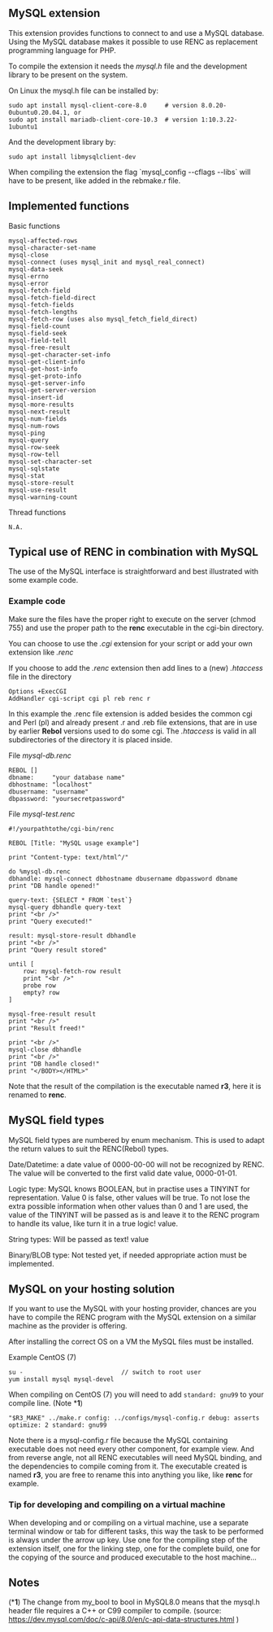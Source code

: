 ## MySQL extension

This extension provides functions to connect to and use a MySQL database.
Using the MySQL database makes it possible to use RENC as replacement programming language for PHP.

To compile the extension it needs the *mysql.h* file and the development library to be present on the system.

On Linux the mysql.h file can be installed by:

    sudo apt install mysql-client-core-8.0     # version 8.0.20-0ubuntu0.20.04.1, or
    sudo apt install mariadb-client-core-10.3  # version 1:10.3.22-1ubuntu1

And the development library by:

    sudo apt install libmysqlclient-dev

When compiling the extension the flag \`mysql_config --cflags --libs` will have to be present, like added in the rebmake.r file.

## Implemented functions

Basic functions

    mysql-affected-rows
    mysql-character-set-name
    mysql-close
    mysql-connect (uses mysql_init and mysql_real_connect)
    mysql-data-seek
    mysql-errno
    mysql-error
    mysql-fetch-field
    mysql-fetch-field-direct
    mysql-fetch-fields
    mysql-fetch-lengths
    mysql-fetch-row (uses also mysql_fetch_field_direct)
    mysql-field-count
    mysql-field-seek
    mysql-field-tell
    mysql-free-result
    mysql-get-character-set-info
    mysql-get-client-info
    mysql-get-host-info
    mysql-get-proto-info
    mysql-get-server-info
    mysql-get-server-version
    mysql-insert-id
    mysql-more-results
    mysql-next-result
    mysql-num-fields
    mysql-num-rows
    mysql-ping
    mysql-query
    mysql-row-seek
    mysql-row-tell
    mysql-set-character-set
    mysql-sqlstate
    mysql-stat
    mysql-store-result
    mysql-use-result
    mysql-warning-count

Thread functions

    N.A.


## Typical use of RENC in combination with MySQL

The use of the MySQL interface is straightforward and best illustrated with some example code.

### Example code 

Make sure the files have the proper right to execute on the server (chmod 755) and use the proper path to the **renc** executable in the cgi-bin directory.

You can choose to use the *.cgi* extension for your script or add your own extension like *.renc*

If you choose to add the *.renc* extension then add lines to a (new) *.htaccess* file in the directory

    Options +ExecCGI
    AddHandler cgi-script cgi pl reb renc r

In this example the .renc file extension is added besides the common cgi and Perl (pl) and already present .r and .reb file extensions, that are in use by earlier **Rebol** versions used to do some cgi. The *.htaccess* is valid in all subdirectories of the directory it is placed inside.

File *mysql-db.renc*

    REBOL []
    dbname:     "your database name"
    dbhostname: "localhost"
    dbusername: "username"
    dbpassword: "yoursecretpassword"

File *mysql-test.renc*

    #!/yourpathtothe/cgi-bin/renc

    REBOL [Title: "MySQL usage example"]

    print "Content-type: text/html^/"

    do %mysql-db.renc
    dbhandle: mysql-connect dbhostname dbusername dbpassword dbname
    print "DB handle opened!"

    query-text: {SELECT * FROM `test`} 
    mysql-query dbhandle query-text
    print "<br />"
    print "Query executed!" 

    result: mysql-store-result dbhandle
    print "<br />"
    print "Query result stored"

    until [
        row: mysql-fetch-row result
        print "<br />"
        probe row
        empty? row
    ]

    mysql-free-result result
    print "<br />"
    print "Result freed!"

    print "<br />"
    mysql-close dbhandle
    print "<br />"
    print "DB handle closed!"
    print "</BODY></HTML>"

Note that the result of the compilation is the executable named **r3**, here it is renamed to **renc**.

## MySQL field types

MySQL field types are numbered by enum mechanism. This is used to adapt the return values to suit the RENC(Rebol) types.

Date/Datetime: a date value of 0000-00-00 will not be recognized by RENC.
The value will be converted to the first valid date value, 0000-01-01.

Logic type: MySQL knows BOOLEAN, but in practise uses a TINYINT for representation.
Value 0 is false, other values will be true. To not lose the extra possible information when other values
than 0 and 1 are used, the value of the TINYINT will be passed as is and leave it to the RENC program to handle its value, like turn it in a true logic! value.

String types: Will be passed as text! value

Binary/BLOB type: Not tested yet, if needed appropriate action must be implemented.

## MySQL on your hosting solution

If you want to use the MySQL with your hosting provider, chances are you have to compile
the RENC program with the MySQL extension on a similar machine as the provider is 
offering.

After installing the correct OS on a VM the MySQL files must be installed.

Example CentOS (7)

    su -                           // switch to root user
    yum install mysql mysql-devel

When compiling on CentOS (7) you will need to add `standard: gnu99` to your compile line. (Note ***1**)

    "$R3_MAKE" ../make.r config: ../configs/mysql-config.r debug: asserts optimize: 2 standard: gnu99

Note there is a mysql-config.r file because the MySQL containing executable does not need every other component, for example view.
And from reverse angle, not all RENC executables will need MySQL binding, and the dependencies to compile coming from it.
The executable created is named **r3**, you are free to rename this into anything you like, like **renc** for example.

### Tip for developing and compiling on a virtual machine

When developing and or compiling on a virtual machine, use a separate terminal window or tab for different tasks, this way the task to be performed is always under the arrow up key. 
Use one for the compiling step of the extension itself, one for the linking step, one for the complete build, one for the copying of the source and produced executable to the host machine... 

## Notes

(***1**)  The change from my_bool to bool in MySQL8.0 means that the mysql.h header file requires a C++ or C99 compiler to compile. (source: https://dev.mysql.com/doc/c-api/8.0/en/c-api-data-structures.html )